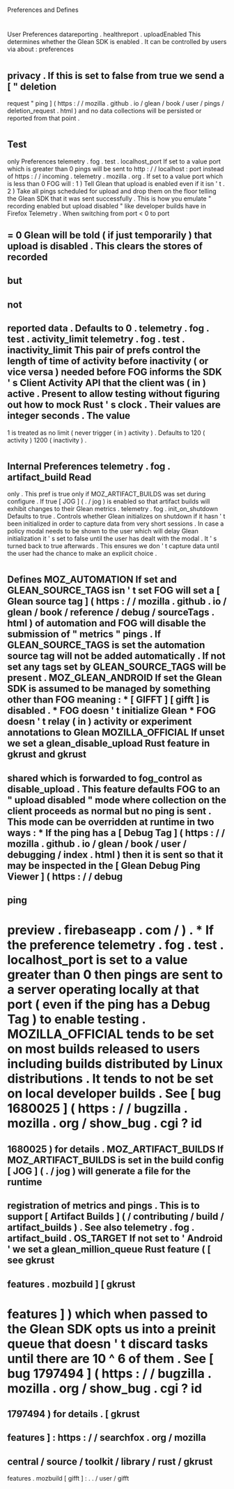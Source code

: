 #
Preferences
and
Defines
#
#
User
Preferences
datareporting
.
healthreport
.
uploadEnabled
This
determines
whether
the
Glean
SDK
is
enabled
.
It
can
be
controlled
by
users
via
about
:
preferences
#
privacy
.
If
this
is
set
to
false
from
true
we
send
a
[
"
deletion
-
request
"
ping
]
(
https
:
/
/
mozilla
.
github
.
io
/
glean
/
book
/
user
/
pings
/
deletion_request
.
html
)
and
no
data
collections
will
be
persisted
or
reported
from
that
point
.
#
#
Test
-
only
Preferences
telemetry
.
fog
.
test
.
localhost_port
If
set
to
a
value
port
which
is
greater
than
0
pings
will
be
sent
to
http
:
/
/
localhost
:
port
instead
of
https
:
/
/
incoming
.
telemetry
.
mozilla
.
org
.
If
set
to
a
value
port
which
is
less
than
0
FOG
will
:
1
)
Tell
Glean
that
upload
is
enabled
even
if
it
isn
'
t
.
2
)
Take
all
pings
scheduled
for
upload
and
drop
them
on
the
floor
telling
the
Glean
SDK
that
it
was
sent
successfully
.
This
is
how
you
emulate
"
recording
enabled
but
upload
disabled
"
like
developer
builds
have
in
Firefox
Telemetry
.
When
switching
from
port
<
0
to
port
>
=
0
Glean
will
be
told
(
if
just
temporarily
)
that
upload
is
disabled
.
This
clears
the
stores
of
recorded
-
but
-
not
-
reported
data
.
Defaults
to
0
.
telemetry
.
fog
.
test
.
activity_limit
telemetry
.
fog
.
test
.
inactivity_limit
This
pair
of
prefs
control
the
length
of
time
of
activity
before
inactivity
(
or
vice
versa
)
needed
before
FOG
informs
the
SDK
'
s
Client
Activity
API
that
the
client
was
(
in
)
active
.
Present
to
allow
testing
without
figuring
out
how
to
mock
Rust
'
s
clock
.
Their
values
are
integer
seconds
.
The
value
-
1
is
treated
as
no
limit
(
never
trigger
(
in
)
activity
)
.
Defaults
to
120
(
activity
)
1200
(
inactivity
)
.
#
#
Internal
Preferences
telemetry
.
fog
.
artifact_build
Read
-
only
.
This
pref
is
true
only
if
MOZ_ARTIFACT_BUILDS
was
set
during
configure
.
If
true
[
JOG
]
(
.
/
jog
)
is
enabled
so
that
artifact
builds
will
exhibit
changes
to
their
Glean
metrics
.
telemetry
.
fog
.
init_on_shutdown
Defaults
to
true
.
Controls
whether
Glean
initializes
on
shutdown
if
it
hasn
'
t
been
initialized
in
order
to
capture
data
from
very
short
sessions
.
In
case
a
policy
modal
needs
to
be
shown
to
the
user
which
will
delay
Glean
initialization
it
'
s
set
to
false
until
the
user
has
dealt
with
the
modal
.
It
'
s
turned
back
to
true
afterwards
.
This
ensures
we
don
'
t
capture
data
until
the
user
had
the
chance
to
make
an
explicit
choice
.
#
#
Defines
MOZ_AUTOMATION
If
set
and
GLEAN_SOURCE_TAGS
isn
'
t
set
FOG
will
set
a
[
Glean
source
tag
]
(
https
:
/
/
mozilla
.
github
.
io
/
glean
/
book
/
reference
/
debug
/
sourceTags
.
html
)
of
automation
and
FOG
will
disable
the
submission
of
"
metrics
"
pings
.
If
GLEAN_SOURCE_TAGS
is
set
the
automation
source
tag
will
not
be
added
automatically
.
If
not
set
any
tags
set
by
GLEAN_SOURCE_TAGS
will
be
present
.
MOZ_GLEAN_ANDROID
If
set
the
Glean
SDK
is
assumed
to
be
managed
by
something
other
than
FOG
meaning
:
*
[
GIFFT
]
[
gifft
]
is
disabled
.
*
FOG
doesn
'
t
initialize
Glean
*
FOG
doesn
'
t
relay
(
in
)
activity
or
experiment
annotations
to
Glean
MOZILLA_OFFICIAL
If
unset
we
set
a
glean_disable_upload
Rust
feature
in
gkrust
and
gkrust
-
shared
which
is
forwarded
to
fog_control
as
disable_upload
.
This
feature
defaults
FOG
to
an
"
upload
disabled
"
mode
where
collection
on
the
client
proceeds
as
normal
but
no
ping
is
sent
.
This
mode
can
be
overridden
at
runtime
in
two
ways
:
*
If
the
ping
has
a
[
Debug
Tag
]
(
https
:
/
/
mozilla
.
github
.
io
/
glean
/
book
/
user
/
debugging
/
index
.
html
)
then
it
is
sent
so
that
it
may
be
inspected
in
the
[
Glean
Debug
Ping
Viewer
]
(
https
:
/
/
debug
-
ping
-
preview
.
firebaseapp
.
com
/
)
.
*
If
the
preference
telemetry
.
fog
.
test
.
localhost_port
is
set
to
a
value
greater
than
0
then
pings
are
sent
to
a
server
operating
locally
at
that
port
(
even
if
the
ping
has
a
Debug
Tag
)
to
enable
testing
.
MOZILLA_OFFICIAL
tends
to
be
set
on
most
builds
released
to
users
including
builds
distributed
by
Linux
distributions
.
It
tends
to
not
be
set
on
local
developer
builds
.
See
[
bug
1680025
]
(
https
:
/
/
bugzilla
.
mozilla
.
org
/
show_bug
.
cgi
?
id
=
1680025
)
for
details
.
MOZ_ARTIFACT_BUILDS
If
MOZ_ARTIFACT_BUILDS
is
set
in
the
build
config
[
JOG
]
(
.
/
jog
)
will
generate
a
file
for
the
runtime
-
registration
of
metrics
and
pings
.
This
is
to
support
[
Artifact
Builds
]
(
/
contributing
/
build
/
artifact_builds
)
.
See
also
telemetry
.
fog
.
artifact_build
.
OS_TARGET
If
not
set
to
'
Android
'
we
set
a
glean_million_queue
Rust
feature
(
[
see
gkrust
-
features
.
mozbuild
]
[
gkrust
-
features
]
)
which
when
passed
to
the
Glean
SDK
opts
us
into
a
preinit
queue
that
doesn
'
t
discard
tasks
until
there
are
10
^
6
of
them
.
See
[
bug
1797494
]
(
https
:
/
/
bugzilla
.
mozilla
.
org
/
show_bug
.
cgi
?
id
=
1797494
)
for
details
.
[
gkrust
-
features
]
:
https
:
/
/
searchfox
.
org
/
mozilla
-
central
/
source
/
toolkit
/
library
/
rust
/
gkrust
-
features
.
mozbuild
[
gifft
]
:
.
.
/
user
/
gifft
